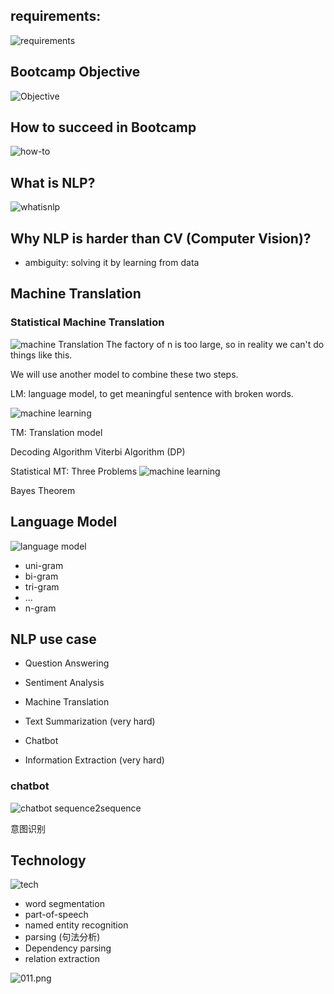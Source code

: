 ## requirements:
![requirements](./001.jpg)

## Bootcamp Objective
![Objective](./002.png)

## How to succeed in Bootcamp
![how-to](./003.png)

## What is NLP?
![whatisnlp](./004.png)

## Why NLP is harder than CV (Computer Vision)?
* ambiguity:
    solving it by learning from data

## Machine Translation
### Statistical Machine Translation
![machine Translation](./005.png)
The factory of n is too large, so in reality we can't do things like this.

We will use another model to combine these two steps.

LM: language model, to get meaningful sentence with broken words.

![machine learning](./006.png)

TM: Translation model

Decoding Algorithm
Viterbi Algorithm (DP)

Statistical MT: Three Problems
![machine learning](./007.png)

Bayes Theorem

## Language Model
![language model](./008.png)
* uni-gram
* bi-gram
* tri-gram
* ...
* n-gram

## NLP use case
* Question Answering


* Sentiment Analysis
* Machine Translation
* Text Summarization (very hard)
* Chatbot
* Information Extraction (very hard)

### chatbot
![chatbot](./009.png)
sequence2sequence

意图识别

## Technology
![tech](./010.png)

* word segmentation
* part-of-speech
* named entity recognition
* parsing (句法分析)
* Dependency parsing
* relation extraction

![011.png](./011.png)
